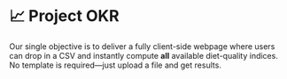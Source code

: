 # 📈 Project OKR

Our single objective is to deliver a fully client-side webpage where users can drop in a CSV and instantly compute **all** available diet-quality indices. No template is required—just upload a file and get results.

